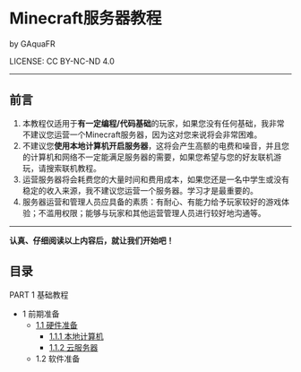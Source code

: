 # Minecraft服务器教程

by GAquaFR

LICENSE: CC BY-NC-ND 4.0

------

## 前言

1. 本教程仅适用于**有一定编程/代码基础**的玩家，如果您没有任何基础，我非常不建议您运营一个Minecraft服务器，因为这对您来说将会非常困难。
2. 不建议您**使用本地计算机开启服务器**，这将会产生高额的电费和噪音，并且您的计算机和网络不一定能满足服务器的需要，如果您希望与您的好友联机游玩，请搜索联机教程。
3. 运营服务器将会耗费您的大量时间和费用成本，如果您还是一名中学生或没有稳定的收入来源，我不建议您运营一个服务器。学习才是最重要的。
4. 服务器运营和管理人员应具备的素质：有耐心、有能力给予玩家较好的游戏体验；不滥用权限；能够与玩家和其他运营管理人员进行较好地沟通等。

------

**认真、仔细阅读以上内容后，就让我们开始吧！**

## 目录

PART 1 基础教程

- 1 前期准备
  - [1.1 硬件准备](1-1.md)
    - [1.1.1 本地计算机](https://github.com/0x13219C1/how-to-start-a-mc-server/blob/main/1-1.md#1.1.1%20您的本地计算机)
    - [1.1.2 云服务器](https://github.com/0x13219C1/how-to-start-a-mc-server/blob/main/1-1.md#1.1.2%20云服务器)
  - 1.2 软件准备



